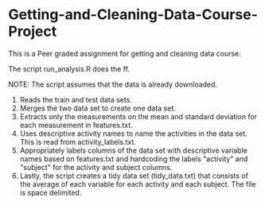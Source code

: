 # Getting-and-Cleaning-Data-Course-Project
This is a Peer graded assignment for getting and cleaning data course.

The script run_analysis.R does the ff.

NOTE: The script assumes that the data is already downloaded.

1) Reads the train and test data sets.
2) Merges the two data set to create one data set.
3) Extracts only the measurements on the mean and standard deviation for each measurement in features.txt.
4) Uses descriptive activity names to name the activities in the data set. This is read from activity_labels.txt.
5) Appropriately labels columns of the data set with descriptive variable names based on features.txt and hardcoding the labels "activity" and "subject" for the activity and subject columns. 
6) Lastly, the script creates a tidy data set (tidy_data.txt) that consists of the average of each variable for each activity and each subject. The file is space delimited.
